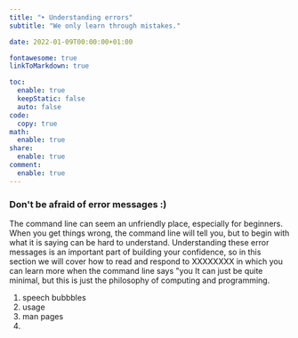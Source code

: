 ```yaml
---
title: "‣ Understanding errors"
subtitle: "We only learn through mistakes."

date: 2022-01-09T00:00:00+01:00

fontawesome: true
linkToMarkdown: true

toc:
  enable: true
  keepStatic: false
  auto: false
code:
  copy: true
math:
  enable: true
share:
  enable: true
comment:
  enable: true
---
```


### Don't be afraid of error messages :)

The command line can seem an unfriendly place, especially for beginners. When you get things wrong, the command line will tell you, but to begin with what it is saying can be hard to understand. Understanding these error messages is an important part of building your confidence, so in this section we will cover how to read and respond to XXXXXXXX in which you can learn more when the command line says "you  It can just be quite minimal, but this is just the philosophy of computing and programming.

1. speech bubbbles
2. usage
3. man pages
4. 
